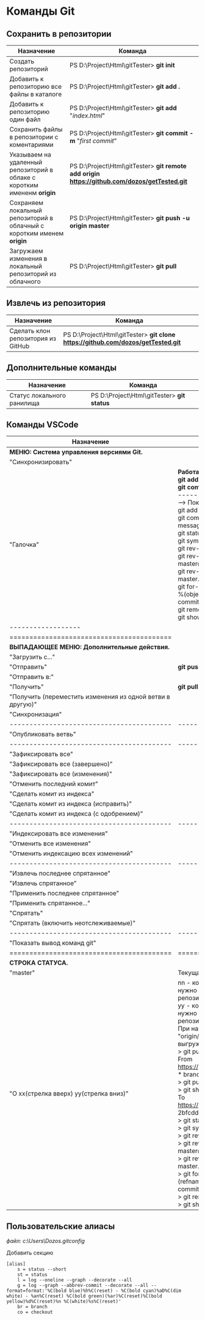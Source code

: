 # Команды Git #

## Сохранить в репозитории ##

Назначение | Команда
-----------|--------
Создать репозиторий | PS D:\Project\Html\gitTester> **git init**
Добавить к репозиторию все файлы в каталоге | PS D:\Project\Html\gitTester> **git add .**
Добавить к репозиторию один файл | PS D:\Project\Html\gitTester> **git add** "_index.html_"
Сохранить файлы в репозитории с коментариями | PS D:\Project\Html\gitTester> **git commit -m** "_first commit_"
Указываем на удаленный репозиторий в облаке с коротким имененм **origin** | PS D:\Project\Html\gitTester> **git remote add origin https://github.com/dozos/getTested.git**
Сохраняем локальный репозиторий в облачный с коротким именем **origin** | PS D:\Project\Html\gitTester> **git push -u origin master** 
Загружаем изменения в локальный репозиторий из облачного | PS D:\Project\Html\gitTester> **git pull** 

## Извлечь из репозитория ##

Назначение | Команда
-----------|--------
Сделать клон репозитория из GitHub | PS D:\Project\Html\gitTester> **git clone https://github.com/dozos/getTested.git**

## Дополнительные команды ##

Назначение | Команда
-----------|--------
Статус локального ранилища | PS D:\Project\Html\gitTester> **git status**

## Команды VSCode ##

Назначение | Команда
-----------|--------
**МЕНЮ: Система управления версиями Git.**|
"Синхронизировать"                        | 
"Галочка"  | **Работа с локальным репозиторием**<br>**git add** "_index.html_"<br>**git commit -m** "_first commit_"<br>------------------<br>--> Показать вывод команд git<br>git add -A -- .<br>git commit --quiet --allow-empty-message --file - --all<br>git status -z -u<br>git symbolic-ref --short HEAD<br>git rev-parse master<br>git rev-parse --symbolic-full-name master@{u}<br>git rev-list --left-right master...refs/remotes/origin/master<br>git for-each-ref --format %(refname) %(objectname) --sort -committerdate<br>git remote --verbose<br>git show :doc/gitCommand.md<br>
------------------                        | 
========================================= |
**ВЫПАДАЮЩЕЕ МЕНЮ: Дополнительные действия.**|
"Загрузить с..."                          | 
"Отправить"                               | **git push**
"Отправить в:"                            | 
"Получить"                                | **git pull**
"Получить (переместить изменения из одной ветви в другую)" | 
"Синхронизация"                           | 
----------------------------------------- | ------------
"Опубликовать ветвь"                      | 
----------------------------------------- | ------------
"Зафиксировать все"                       | 
"Зафиксировать все (завершено)"           |  
"Зафиксировать все (изменения)"           | 
"Отменить последний комит"                | 
"Сделать комит из индекса"                | 
"Сделать комит из индекса (исправить)"    | 
"Сделать комит из индекса (с одобрением)" | 
----------------------------------------- | ------------
"Индексировать все изменения"             | 
"Отменить все изменения"                  | 
"Отменить индексацию всех изменений"      | 
----------------------------------------- | ------------
"Извлечь последнее спрятанное"            | 
"Извлечь спрятанное"                      | 
"Применить последнее спрятанное"          | 
"Применить спрятанное..."                 | 
"Спрятать"                                | 
"Спрятать (включить неотслеживаемые)"     | 
----------------------------------------- | ------------
"Показать вывод команд git"               | 
========================================= | ============
**СТРОКА СТАТУСА.**                       |
"master"                                  | Текущая ветка в репозитории
"О хх(стрелка вверх) yy(стрелка вниз)"    | nn - количество комитов которы нужно забрать из облачного репозитория<br>yy - количество комитов которые нужно выгрузить в облачный репозиторий<br>При нажатии: Фиксация в ветке "origin/master" загружает и выгружает комиты.<br>> git pull --tags origin master<br>From https://github.com/dozos/getTested<br> * branch            master     -> FETCH_HEAD<br>> git push origin master:master<br>> git show :doc/gitCommand.md<br>To https://github.com/dozos/getTested.git<br>   2bfcdd1..9a444ca  master -> master<br>> git status -z -u<br>> git symbolic-ref --short HEAD<br>> git rev-parse master<br>> git rev-parse --symbolic-full-name master@{u}<br>> git rev-list --left-right master...refs/remotes/origin/master<br>> git for-each-ref --format %(refname) %(objectname) --sort -committerdate<br>> git remote --verbose<br>> git show :doc/gitCommand.md


## Пользовательские алиасы ##

_файл: c:\Users\Dozos\.gitconfig_

Добавить секцию

    [alias]
        s = status --short
        st = status
        l = log --oneline --graph --decorate --all
        g = log --graph --abbrev-commit --decorate --all --format=format:'%C(bold blue)%h%C(reset) - %C(bold cyan)%aD%C(dim white) - %an%C(reset) %C(bold green)(%ar)%C(reset)%C(bold yellow)%d%C(reset)%n %C(white)%s%C(reset)'
        br = branch
        co = checkout
        